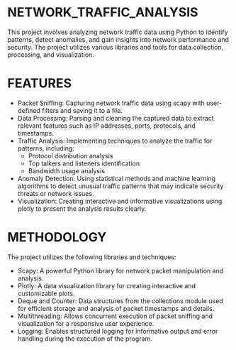 # NETWORK_TRAFFIC_ANALYSIS
This project involves analyzing network traffic data using Python to identify patterns, detect anomalies, and gain insights into network performance and security. The project utilizes various libraries and tools for data collection, processing, and visualization.

# FEATURES 
* Packet Sniffing: Capturing network traffic data using scapy with user-defined filters and saving it to a file.
* Data Processing: Parsing and cleaning the captured data to extract relevant features such as IP addresses, ports, protocols, and timestamps.
* Traffic Analysis: Implementing techniques to analyze the traffic for patterns, including:
  * Protocol distribution analysis
  * Top talkers and listeners identification
  * Bandwidth usage analysis
* Anomaly Detection: Using statistical methods and machine learning algorithms to detect unusual traffic patterns that may indicate security threats or network issues.
* Visualization: Creating interactive and informative visualizations using plotly to present the analysis results clearly.

 # METHODOLOGY
 
The project utilizes the following libraries and techniques:

* Scapy: A powerful Python library for network packet manipulation and analysis.
* Plotly: A data visualization library for creating interactive and customizable plots.
* Deque and Counter: Data structures from the collections module used for efficient storage and analysis of packet timestamps and details.
* Multithreading: Allows concurrent execution of packet sniffing and visualization for a responsive user experience.
* Logging: Enables structured logging for informative output and error handling during the execution of the program.

  
